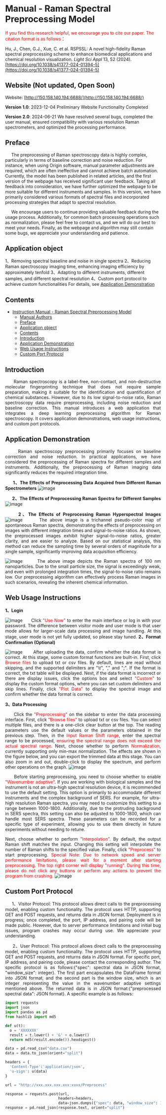 # Manual - Raman Spectral Preprocessing Model

<span style="color: red;">If you find this research helpful, we encourage you to cite our paper. The citation format is as follows</span>：

Hu, J., Chen, G.J., Xue, C. et al. RSPSSL: A novel high-fidelity Raman spectral preprocessing scheme to enhance biomedical applications and chemical resolution visualization. *Light Sci Appl* 13, 52 (2024). [https://doi.org/10.1038/s41377-024-01394-5](https://doi.org/10.1038/s41377-024-01394-5)


## Website (**Not updated, Open Soon**)
Website: [http://150.158.140.194:6688/](http://150.158.140.194:6688/)

**Version 1.0**: 2023-12-04  Preliminary Website Functionality Completed

**Version 2.0**: 2024-06-21  We have resolved several bugs, completed the user manual, ensured compatibility with various resolution Raman spectrometers, and optimized the processing performance.

## Preface
&nbsp;&nbsp;&nbsp;&nbsp; The preprocessing of Raman spectroscopy data is highly complex, particularly in terms of baseline correction and noise reduction. For instance, when using Origin software, manual parameter adjustments are required, which are often ineffective and cannot achieve batch automation. Currently, the model has been published in related articles, and the first version of the webpage has received significant user feedback. Taking all feedback into consideration, we have further optimized the webpage to be more suitable for different instruments and samples. In this version, we have primarily considered various formats of spectral files and incorporated processing strategies that adapt to spectral resolution.

&nbsp;&nbsp;&nbsp;&nbsp; We encourage users to continue providing valuable feedback during the usage process. Additionally, for common batch processing operations such as normalization, please feel free to contact us, and we will do our best to meet your needs. Finally, as the webpage and algorithm may still contain some bugs, we appreciate your understanding and patience.

## Application object
1、Removing spectral baseline and noise in single spectra
2、Reducing Raman spectroscopy imaging time, enhancing imaging efficiency by approximately tenfold
3、Adapting to different instruments, different samples, and different spectral resolution
4、Custom port protocol to achieve custom functionalities
For details, see [Application Demonstration](#application-demonstration)

## Contents
- [Instruction Manual - Raman Spectral Preprocessing Model](#instruction-manual---raman-spectral-preprocessing-model)
  - [Manual Authors](#manual-authors)
  - [Preface](#preface)
  - [Application object](#application-object)
  - [Contents](#contents)
  - [Introduction](#introduction)
  - [Application Demonstration](#application-demonstration)
  - [Web Usage Instructions](#web-usage-instructions)
  - [Custom Port Protocol](#custom-port-protocol)
  

<!-- This is your Markdown content before the page break -->

<div style="page-break-after: always;"></div>

<!-- This is your Markdown content after the page break -->   

## Introduction
<div style="text-align: justify;">
&nbsp;&nbsp;&nbsp;&nbsp;  Raman spectroscopy is a label-free, non-contact, and non-destructive molecular fingerprinting technique that does not require sample preparation, making it suitable for the identification and quantification of chemical substances. However, due to its low signal-to-noise ratio, Raman spectroscopy data require preprocessing, including noise reduction and baseline correction. This manual introduces a web application that integrates a deep learning preprocessing algorithm for Raman spectroscopy. It covers application demonstrations, web usage instructions, and custom port protocols.

## Application Demonstration
<div style="text-align: justify;">
&nbsp;&nbsp;&nbsp;&nbsp;  Raman spectroscopy preprocessing primarily focuses on baseline correction and noise reduction. In practical applications, we have considered the preprocessing of Raman spectra for different samples and instruments. Additionally, the preprocessing of Raman imaging data significantly reduces the required integration time.

&nbsp;&nbsp;&nbsp;&nbsp;  **1、The Effects of Preprocessing Data Acquired from Different Raman Spectrometers**
![image](./pictures/Ins.jpg)

&nbsp;&nbsp;&nbsp;&nbsp;  **2、The Effects of Preprocessing Raman Spectra for Different Samples**
![image](./pictures/Sample.jpg) 

&nbsp;&nbsp;&nbsp;&nbsp;  **2、The Effects of Preprocessing Raman Hyperspectral Images**
![image](./pictures/Image_1.jpg)
&nbsp;&nbsp;&nbsp;&nbsp;  The above image is a trichannel pseudo-color map of spontaneous Raman spectra, demonstrating the effects of preprocessing on images with different integration times and signal-to-noise ratios. As shown, the preprocessed images exhibit higher signal-to-noise ratios, greater clarity, and are easier to analyze. Based on our statistical analysis, this method can reduce the sampling time by several orders of magnitude for a single sample, significantly improving data acquisition efficiency.

![image](./pictures/Image_2.jpg)
&nbsp;&nbsp;&nbsp;&nbsp;  The above image depicts the Raman spectra of 100 nm nanoparticles. Due to the small particle size, the signal is exceedingly weak, and even with prolonged integration times, the signal-to-noise ratio remains low. Our preprocessing algorithm can effectively process Raman images in such scenarios, revealing the inherent chemical information.

## Web Usage Instructions
**1、Login**

![image](./pictures/Login.jpg)
&nbsp;&nbsp;&nbsp;&nbsp;  Click <span style="color: red;">"Use Now"</span> to enter the main interface or log in with your password. The difference between visitor mode and user mode is that user mode allows for larger-scale data processing and image handling. At this stage, user mode is not yet fully updated, so please stay tuned.
**2、Format Confirmation (Optional)**

![image](./pictures/Format.jpg)
&nbsp;&nbsp;&nbsp;&nbsp;  After uploading the data, confirm whether the data format is correct. At this stage, some custom format functions are built-in. First, click <span style="color: red;">Browse files</span> to upload txt or csv files. By default, lines are read without skipping, and the supported delimiters are "\t", "," and ";". If the format is correct, the txt table will be displayed. Next, if the data format is incorrect or there are display issues, click the options box and select <span style="color: red;">"Custom"</span> to display the custom format options, where you can set custom delimiters and skip lines. Finally, click <span style="color: red;">"Plot Data"</span> to display the spectral image and confirm whether the data format is correct.

**3、Data Processing**

&nbsp;&nbsp;&nbsp;&nbsp;  Click the <span style="color: red;">"Preprocessing"</span> on the sidebar to enter the data processing interface. First, click <span style="color: red;">"Browse files"</span> to upload txt or csv files. You can select multiple files, and there is a one-click clear button at the top. The reading parameters use the default values or the parameters obtained in the previous step. Then, in the <span style="color: red;">Input Raman Shift range</span>, enter the spectral range to be processed, <span style="color: red;">ensuring the spectral range does not exceed the actual spectral range</span>. Next, choose whether to perform <span style="color: red;">Normalization</span>, currently supporting only min-max normalization. The effects are shown in the figure below, and you can export the trimmed data at this stage. You can also zoom in and out, double-click to display the spectrum, and perform other operations on the graph.
![image](./pictures/Pre_1.jpg)

&nbsp;&nbsp;&nbsp;&nbsp;  Before starting preprocessing, you need to choose whether to enable <span style="color: red;">"Wavenumber adaptive"</span>. If you are working with biological samples and the instrument is not an ultra-high spectral resolution device, it is recommended to use the default setting. This option is primarily to accommodate different instruments and the complex background of SERS. For example, for ultra-high resolution Raman spectra, you may need to customize this setting to a range between 1000-1800. Additionally, due to the protruding background in SERS spectra, this setting can also be adjusted to 1000-1800, which can handle most SERS spectra. These parameters can be recorded for a specific type of experiment, allowing you to use them directly in future experiments without needing to retune.

Next, choose whether to perform <span style="color: red;">"Interpolation"</span>. By default, the output Raman shift matches the input. Changing this setting will interpolate the number of Raman shifts to the specified value. Finally, click <span style="color: red;">"Preprocess"</span> to start preprocessing. <span style="color: red;">
Special Note: Due to network speed and server performance limitations, please wait for a moment after starting preprocessing. The top right corner will display "running". During this time, please do not click any buttons or perform any actions to prevent the program from crashing.</span>
![image](./pictures/Pre_2.jpg)

## Custom Port Protocol

&nbsp;&nbsp;&nbsp;&nbsp;  1、Visitor Protocol: This protocol allows direct calls to the preprocessing model, enabling custom functionality. The protocol uses HTTP, supporting GET and POST requests, and returns data in JSON format. Deployment is in progress; once completed, the port, IP address, and pairing code will be made public. However, due to server performance limitations and initial bug issues, program crashes may occur during use. We appreciate your understanding.

&nbsp;&nbsp;&nbsp;&nbsp;  2、User Protocol: This protocol allows direct calls to the preprocessing model, enabling custom functionality. The protocol uses HTTP, supporting GET and POST requests, and returns data in JSON format. For specific port, IP address, and pairing code, please contact the corresponding author. The specific protocol is as follows:{"spec": spectral data in JSON format, "window_size": integer}. The first part encapsulates the DataFrame format into JSON format, and the second part is the window size, which is an integer representing the value in the wavenumber adaptive settings mentioned above. The returned data is in JSON format:{"preprocessed spectral data": JSON format}. A specific example is as follows:
```python
import requests
import json
import pandas as pd
from hashlib import md5

def u(t):
  o = 'XXXXXXX'
  result = t.lower() + '&' + o.lower()
  return md5(result.encode()).hexdigest()

data = pd.read_csv("data.csv")
data = data.to_json(orient="split")

headers = {
  'Content-Type':'application/json',
  'u-sign': u(data)
}

url = "http://xxx.xxx.xxx.xxx:xxxx/Preprocess"

response = requests.post(url, 
                        headers=headers, 
                        data=json.dumps({"spec": data, "window_size": 1000}))
response = pd.read_json(response.text, orient="split")

```
